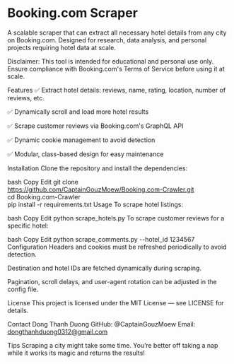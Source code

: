 # Booking.com Scraper
A scalable scraper that can extract all necessary hotel details from any city on Booking.com.
Designed for research, data analysis, and personal projects requiring hotel data at scale.

Disclaimer: This tool is intended for educational and personal use only. Ensure compliance with Booking.com's Terms of Service before using it at scale.

Features
✅ Extract hotel details: reviews, name, rating, location, number of reviews, etc.

✅ Dynamically scroll and load more hotel results

✅ Scrape customer reviews via Booking.com's GraphQL API

✅ Dynamic cookie management to avoid detection

✅ Modular, class-based design for easy maintenance

Installation
Clone the repository and install the dependencies:

bash
Copy
Edit
git clone https://github.com/CaptainGouzMoew/Booking.com-Crawler.git  
cd Booking.com-Crawler  
pip install -r requirements.txt
Usage
To scrape hotel listings:

bash
Copy
Edit
python scrape_hotels.py
To scrape customer reviews for a specific hotel:

bash
Copy
Edit
python scrape_comments.py --hotel_id 1234567
Configuration
Headers and cookies must be refreshed periodically to avoid detection.

Destination and hotel IDs are fetched dynamically during scraping.

Pagination, scroll delays, and user-agent rotation can be adjusted in the config file.

License
This project is licensed under the MIT License — see LICENSE for details.

Contact
Dong Thanh Duong
GitHub: @CaptainGouzMoew
Email: dongthanhduong0312@gmail.com

Tips
Scraping a city might take some time. You’re better off taking a nap while it works its magic and returns the results!
